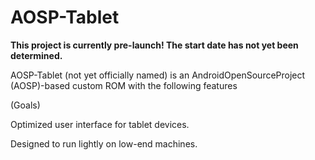 # AOSP-Tablet
**This project is currently pre-launch! The start date has not yet been determined.**

AOSP-Tablet (not yet officially named) is an AndroidOpenSourceProject (AOSP)-based custom ROM with the following features

(Goals)

Optimized user interface for tablet devices.

Designed to run lightly on low-end machines.
